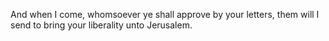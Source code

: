 And when I come, whomsoever ye shall approve by your letters, them will I send to bring your liberality unto Jerusalem.
